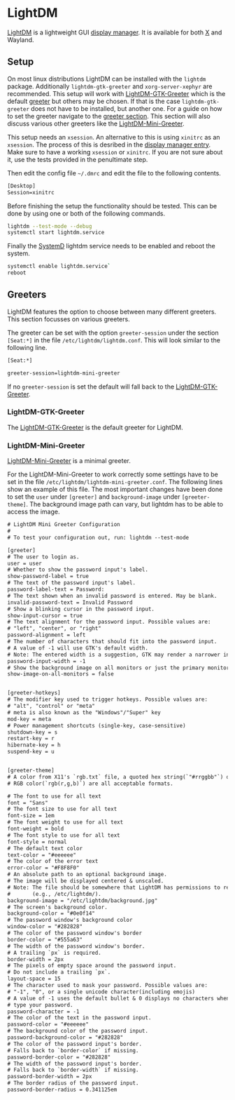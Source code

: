 # LightDM

[LightDM](https://github.com/canonical/lightdm/) is a lightweight GUI
[display manager](/wiki/linux/display_managers.md).
It is available for both [X](/wiki/linux/x_window_system.md) and Wayland.

## Setup

On most linux distributions LightDM can be installed with the `lightdm` package.
Additionally `lightdm-gtk-greeter` and `xorg-server-xephyr` are recommended.
This setup will work with [LightDM-GTK-Greeter](#lightdm-gtk-greeter) which is the default 
[greeter](#greeters) but others may be chosen.
If that is the case `lightdm-gtk-greeter` does not have to be installed, but another one.
For a guide on how to set the greeter navigate to the [greeter section](#greeters).
This section will also discuss various other greeters like the
[LightDM-Mini-Greeter](#lightdm-mini-greeter).

This setup needs an `xsession`.
An alternative to this is using `xinitrc` as an `xsession`.
The process of this is desribed in the
[display manager entry](/wiki/linux/display_managers.md#use-xinitrc-as-xsession).
Make sure to have a working `xsession` or `xinitrc`.
If you are not sure about it, use the tests provided in the penultimate step.

Then edit the config file `~/.dmrc` and edit the file to the following contents.

```txt 
[Desktop]
Session=xinitrc
```

Before finishing the setup the functionality should be tested.
This can be done by using one or both of the following commands. 

```sh 
lightdm --test-mode --debug
systemctl start lightdm.service
```

Finally the [SystemD](/wiki/linux/systemd.md) lightdm service needs to be enabled and reboot the
system.

```sh 
systemctl enable lightdm.service`
reboot
```

## Greeters

LightDM features the option to choose between many different greeters.
This section focusses on various greeters.

The greeter can be set with the option `greeter-session` under the section `[Seat:*]` in the file 
`/etc/lightdm/lightdm.conf`.
This will look similar to the following line.

```txt 
[Seat:*]

greeter-session=lightdm-mini-greeter
```

If no `greeter-session` is set the default will fall back to the
[LightDM-GTK-Greeter](#lightdm-gtk-greeter).

### LightDM-GTK-Greeter

The [LightDM-GTK-Greeter](https://github.com/Xubuntu/lightdm-gtk-greeter) is the default greeter 
for LightDM.

### LightDM-Mini-Greeter

[LightDM-Mini-Greeter](https://github.com/prikhi/lightdm-mini-greeter) is a minimal greeter.

For the LightDM-Mini-Greeter to work correctly some settings have to be set in the file
`/etc/lightdm/lightdm-mini-greeter.conf`.
The following lines show an example of this file.
The most important changes have been done to set the `user` under `[greeter]` 
and `background-image` under `[greeter-theme]`.
The background image path can vary, but lightdm has to be able to access the 
image.

```txt
# LightDM Mini Greeter Configuration
#
# To test your configuration out, run: lightdm --test-mode

[greeter]
# The user to login as.
user = user
# Whether to show the password input's label.
show-password-label = true
# The text of the password input's label.
password-label-text = Password:
# The text shown when an invalid password is entered. May be blank.
invalid-password-text = Invalid Password
# Show a blinking cursor in the password input.
show-input-cursor = true
# The text alignment for the password input. Possible values are:
# "left", "center", or "right"
password-alignment = left
# The number of characters that should fit into the password input.
# A value of -1 will use GTK's default width.
# Note: The entered width is a suggestion, GTK may render a narrower input.
password-input-width = -1
# Show the background image on all monitors or just the primary monitor.
show-image-on-all-monitors = false


[greeter-hotkeys]
# The modifier key used to trigger hotkeys. Possible values are:
# "alt", "control" or "meta"
# meta is also known as the "Windows"/"Super" key
mod-key = meta
# Power management shortcuts (single-key, case-sensitive)
shutdown-key = s
restart-key = r
hibernate-key = h
suspend-key = u


[greeter-theme]
# A color from X11's `rgb.txt` file, a quoted hex string(`"#rrggbb"`) or a
# RGB color(`rgb(r,g,b)`) are all acceptable formats.

# The font to use for all text
font = "Sans"
# The font size to use for all text
font-size = 1em
# The font weight to use for all text
font-weight = bold
# The font style to use for all text
font-style = normal
# The default text color
text-color = "#eeeeee"
# The color of the error text
error-color = "#F8F8F0"
# An absolute path to an optional background image.
# The image will be displayed centered & unscaled.
# Note: The file should be somewhere that LightDM has permissions to read
#       (e.g., /etc/lightdm/).
background-image = "/etc/lightdm/background.jpg"
# The screen's background color.
background-color = "#0e0f14"
# The password window's background color
window-color = "#282828"
# The color of the password window's border
border-color = "#555a63"
# The width of the password window's border.
# A trailing `px` is required.
border-width = 2px
# The pixels of empty space around the password input.
# Do not include a trailing `px`.
layout-space = 15
# The character used to mask your password. Possible values are:
# "-1", "0", or a single unicode character(including emojis)
# A value of -1 uses the default bullet & 0 displays no characters when you
# type your password.
password-character = -1
# The color of the text in the password input.
password-color = "#eeeeee"
# The background color of the password input.
password-background-color = "#282828"
# The color of the password input's border.
# Falls back to `border-color` if missing.
password-border-color = "#282828"
# The width of the password input's border.
# Falls back to `border-width` if missing.
password-border-width = 2px
# The border radius of the password input.
password-border-radius = 0.341125em
```
